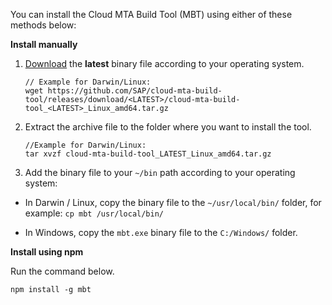 
 You can install the Cloud MTA Build Tool (MBT) using either of these methods below:

 **Install manually**

1. [Download](https://github.com/SAP/cloud-mta-build-tool/releases) the **latest** binary file according to your operating system.

    ```
    // Example for Darwin/Linux: 
    wget https://github.com/SAP/cloud-mta-build-tool/releases/download/<LATEST>/cloud-mta-build-tool_<LATEST>_Linux_amd64.tar.gz
 
    ```

2. Extract the archive file to the folder where you want to install the tool.

    ```
    //Example for Darwin/Linux:
    tar xvzf cloud-mta-build-tool_LATEST_Linux_amd64.tar.gz
    ```

 3. Add the binary file to your `~/bin` path according to your operating system:  

* In Darwin / Linux, copy the binary file to the `~/usr/local/bin/` folder, for example: `cp mbt /usr/local/bin/`

* In Windows, copy the `mbt.exe` binary file to the `C:/Windows/` folder.

**Install using npm**

Run the command below.

```
npm install -g mbt
```


